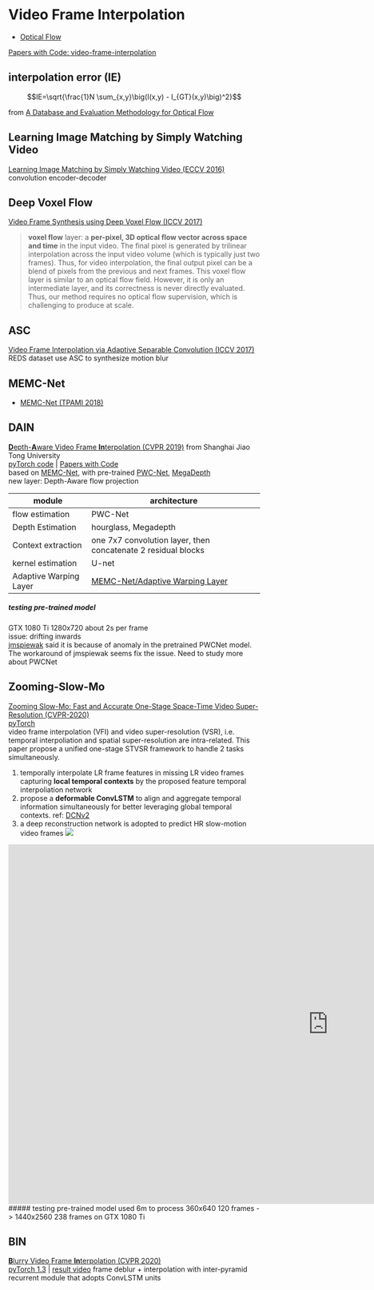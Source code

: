 # Video Frame Interpolation
* [Optical Flow](optical_flow.md)

[Papers with Code: video-frame-interpolation](https://paperswithcode.com/task/video-frame-interpolation)

## interpolation error (IE)
```math
IE=\sqrt{\frac{1}N \sum_{x,y}\big(I(x,y) - I_{GT}(x,y)\big)^2}
```
from [A Database and Evaluation Methodology for Optical Flow](http://vision.middlebury.edu/flow/floweval-ijcv2011.pdf)

## Learning Image Matching by Simply Watching Video
[Learning Image Matching by Simply Watching Video (ECCV 2016)](https://arxiv.org/abs/1603.06041)  
convolution encoder-decoder

## Deep Voxel Flow
[Video Frame Synthesis using Deep Voxel Flow (ICCV 2017)](https://arxiv.org/abs/1603.06041)  
> **voxel flow** layer: a **per-pixel, 3D optical flow vector across space and time** in the input video. The final pixel is generated by trilinear interpolation across the input video volume (which is typically just two frames). Thus, for video interpolation, the final output pixel can be a blend of pixels from the previous and next frames. This voxel flow layer is similar to an optical flow field. However, it is only an intermediate layer, and its correctness is never directly evaluated. Thus, our method requires no optical flow supervision, which is challenging to produce at scale.

## ASC
[Video Frame Interpolation via Adaptive Separable Convolution (ICCV 2017)](http://openaccess.thecvf.com/content_ICCV_2017/papers/Niklaus_Video_Frame_Interpolation_ICCV_2017_paper.pdf)  
REDS dataset use ASC to synthesize motion blur  

## MEMC-Net
* [MEMC-Net (TPAMI 2018)](MEMC-Net.md)

## DAIN
[**D**epth-**A**ware Video Frame **In**terpolation (CVPR 2019)](https://arxiv.org/pdf/1904.00830v1.pdf) from Shanghai Jiao Tong University    
[pyTorch code](https://github.com/baowenbo/DAIN) | [Papers with Code](https://paperswithcode.com/paper/depth-aware-video-frame-interpolation)  
based on [MEMC-Net](#memc-net-tpami-2018), with pre-trained [PWC-Net](optical_flow.html#pwc-net-cvpr-2018), [MegaDepth](https://arxiv.org/abs/1604.03901)  
new layer: Depth-Aware flow projection

module|architecture
---|---
flow estimation | PWC-Net|
Depth Estimation|hourglass, Megadepth
Context extraction|one 7x7 convolution layer, then concatenate 2 residual blocks
kernel estimation|U-net
Adaptive Warping Layer|[MEMC-Net/Adaptive Warping Layer](MEMC-Net.html#adaptive-warping-layer)

##### testing pre-trained model
GTX 1080 Ti 1280x720 about 2s per frame  
issue: drifting inwards  
[jmspiewak](https://github.com/baowenbo/DAIN/issues/51) said it is because of anomaly in the pretrained PWCNet model. The workaround of jmspiewak seems fix the issue. Need to study more about PWCNet

## Zooming-Slow-Mo
[Zooming Slow-Mo: Fast and Accurate One-Stage Space-Time Video Super-Resolution (CVPR-2020)](https://arxiv.org/abs/2002.11616)  
[pyTorch](https://github.com/Mukosame/Zooming-Slow-Mo-CVPR-2020)  
video frame interpolation (VFI) and video super-resolution (VSR), i.e. temporal interpoliation and spatial super-resolution are intra-related. This paper propose a unified one-stage STVSR framework to handle 2 tasks simultaneously.
1. temporally interpolate LR frame features in missing LR video frames capturing **local temporal contexts** by the proposed feature temporal interpoliation network
2. propose a **deformable ConvLSTM** to align and aggregate temporal information simultaneously for better leveraging global temporal contexts. ref: [DCNv2](/CNN/models.html#dcnv2-cvpr-2019)
3. a deep reconstruction network is adopted to predict HR slow-motion video frames
![](https://github.com/Mukosame/Zooming-Slow-Mo-CVPR-2020/raw/master/dump/framework.png)
<iframe width="1280" height="720" src="https://www.youtube.com/embed/8mgD8JxBOus" frameborder="0" allow="accelerometer; autoplay; encrypted-media; gyroscope; picture-in-picture" allowfullscreen></iframe>
##### testing pre-trained model
used 6m to process 360x640 120 frames -> 1440x2560 238 frames on GTX 1080 Ti

## BIN
[**B**lurry Video Frame **In**terpolation (CVPR 2020)](https://arxiv.org/abs/2002.12259)  
[pyTorch 1.3](https://github.com/laomao0/BIN) | [result video](https://www.youtube.com/watch?v=C_bL9YQJU1w)
frame deblur + interpolation with inter-pyramid recurrent module that adopts ConvLSTM units
